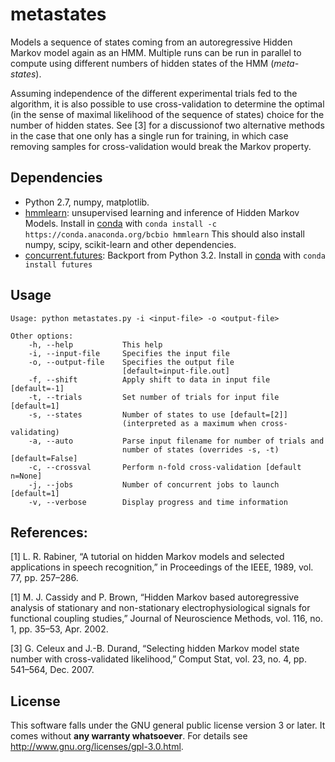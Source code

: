 # metastates

Models a sequence of states coming from an autoregressive Hidden Markov model
again as an HMM. Multiple runs can be run in parallel to compute using different
numbers of hidden states of the HMM (_meta-states_).

Assuming independence of the different experimental trials fed to the algorithm,
it is also possible to use cross-validation to determine the optimal (in the sense
of maximal likelihood of the sequence of states) choice for the number of hidden
states. See [3] for a discussionof two alternative methods in the case that one only
has a single run for training, in which case removing samples for cross-validation
would break the Markov property.

## Dependencies

* Python 2.7, numpy, matplotlib.
* [hmmlearn](https://github.com/hmmlearn): unsupervised learning and
  inference of Hidden Markov Models.
  Install in [conda](http://conda.pydata.org/) with
    `conda install -c https://conda.anaconda.org/bcbio hmmlearn`
  This should also install numpy, scipy, scikit-learn and other
  dependencies.
* [concurrent.futures](https://pypi.python.org/pypi/futures): Backport
  from Python 3.2. Install in [conda](http://conda.pydata.org/) with
    `conda install futures`

## Usage

```
Usage: python metastates.py -i <input-file> -o <output-file>

Other options:
    -h, --help           This help
    -i, --input-file     Specifies the input file
    -o, --output-file    Specifies the output file
                         [default=input-file.out]
    -f, --shift          Apply shift to data in input file [default=-1]
    -t, --trials         Set number of trials for input file [default=1]
    -s, --states         Number of states to use [default=[2]]
                         (interpreted as a maximum when cross-validating)
    -a, --auto           Parse input filename for number of trials and
                         number of states (overrides -s, -t) [default=False]
    -c, --crossval       Perform n-fold cross-validation [default n=None]
    -j, --jobs           Number of concurrent jobs to launch [default=1]
    -v, --verbose        Display progress and time information
```

## References:

[1] L. R. Rabiner, “A tutorial on hidden Markov models and selected applications in speech recognition,” in Proceedings of the IEEE, 1989, vol. 77, pp. 257–286.

[1] M. J. Cassidy and P. Brown, “Hidden Markov based autoregressive analysis of stationary and non-stationary electrophysiological signals for functional coupling studies,” Journal of Neuroscience Methods, vol. 116, no. 1, pp. 35–53, Apr. 2002.

[3] G. Celeux and J.-B. Durand, “Selecting hidden Markov model state number with cross-validated likelihood,” Comput Stat, vol. 23, no. 4, pp. 541–564, Dec. 2007.


## License

This software falls under the GNU general public license version 3 or later.
It comes without **any warranty whatsoever**.
For details see http://www.gnu.org/licenses/gpl-3.0.html.
